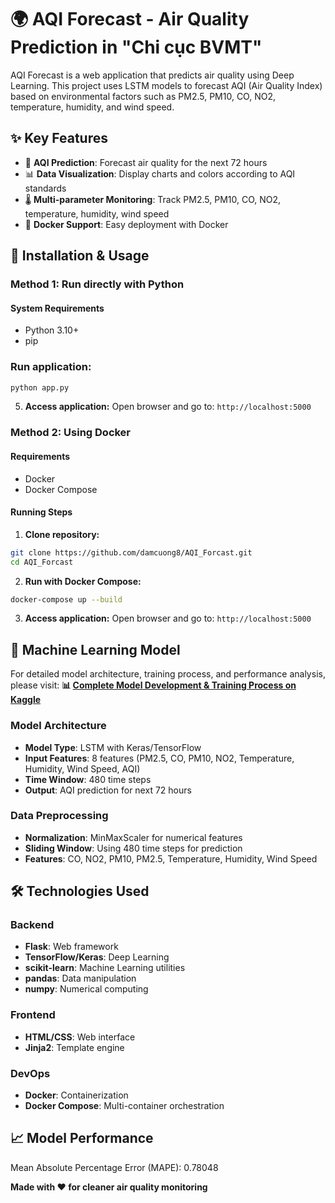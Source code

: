# 🌍 AQI Forecast - Air Quality Prediction in "Chi cục BVMT"

AQI Forecast is a web application that predicts air quality using Deep Learning. This project uses LSTM models to forecast AQI (Air Quality Index) based on environmental factors such as PM2.5, PM10, CO, NO2, temperature, humidity, and wind speed.

## ✨ Key Features

- 🔮 **AQI Prediction**: Forecast air quality for the next 72 hours
- 📊 **Data Visualization**: Display charts and colors according to AQI standards
- 🌡️ **Multi-parameter Monitoring**: Track PM2.5, PM10, CO, NO2, temperature, humidity, wind speed
- 🐳 **Docker Support**: Easy deployment with Docker

## 🚀 Installation & Usage

### Method 1: Run directly with Python

#### System Requirements
- Python 3.10+
- pip

### Run application:
```bash
python app.py
```

5. **Access application:**
Open browser and go to: `http://localhost:5000`

### Method 2: Using Docker

#### Requirements
- Docker
- Docker Compose

#### Running Steps

1. **Clone repository:**
```bash
git clone https://github.com/damcuong8/AQI_Forcast.git
cd AQI_Forcast
```

2. **Run with Docker Compose:**
```bash
docker-compose up --build
```

3. **Access application:**
Open browser and go to: `http://localhost:5000`

## 🧠 Machine Learning Model

For detailed model architecture, training process, and performance analysis, please visit:
**📊 [Complete Model Development & Training Process on Kaggle](https://www.kaggle.com/code/damcuong/aqi-forcast)**

### Model Architecture
- **Model Type**: LSTM with Keras/TensorFlow
- **Input Features**: 8 features (PM2.5, CO, PM10, NO2, Temperature, Humidity, Wind Speed, AQI)
- **Time Window**: 480 time steps
- **Output**: AQI prediction for next 72 hours

### Data Preprocessing
- **Normalization**: MinMaxScaler for numerical features
- **Sliding Window**: Using 480 time steps for prediction
- **Features**: CO, NO2, PM10, PM2.5, Temperature, Humidity, Wind Speed

## 🛠️ Technologies Used

### Backend
- **Flask**: Web framework
- **TensorFlow/Keras**: Deep Learning
- **scikit-learn**: Machine Learning utilities
- **pandas**: Data manipulation
- **numpy**: Numerical computing

### Frontend
- **HTML/CSS**: Web interface
- **Jinja2**: Template engine

### DevOps
- **Docker**: Containerization
- **Docker Compose**: Multi-container orchestration

## 📈 Model Performance

Mean Absolute Percentage Error (MAPE): 0.78048

**Made with ❤️ for cleaner air quality monitoring** 